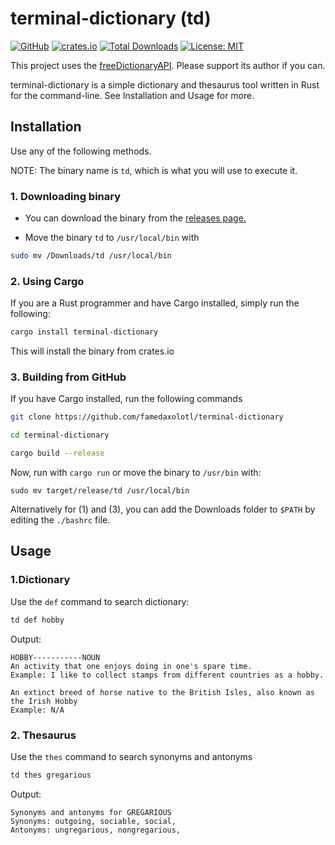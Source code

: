 # terminal-dictionary (td)

[![GitHub](https://img.shields.io/badge/GitHub-Profile-blue?logo=github)](https://github.com/famedaxolotl) [![crates.io](https://img.shields.io/crates/v/terminal-dictionary.svg)](https://crates.io/crates/terminal-dictionary) [![Total Downloads](https://img.shields.io/crates/d/terminal-dictionary.svg)](https://crates.io/crates/terminal-dictionary) [![License: MIT](https://img.shields.io/badge/License-MIT-yellow.svg)](https://opensource.org/licenses/MIT)

This project uses the [freeDictionaryAPI](https://github.com/meetDeveloper/freeDictionaryAPI). Please support its author if you can.

terminal-dictionary is a simple dictionary and thesaurus tool written in Rust for the command-line. See Installation and Usage for more.

## Installation

Use any of the following methods.

NOTE: The binary name is `td`, which is what you will use to execute it.

### 1. Downloading binary

- You can download the binary from the [releases page.](https://github.com/famedaxolotl/terminal-dictionary/releases)

- Move the binary `td` to `/usr/local/bin` with

```bash
sudo mv /Downloads/td /usr/local/bin
```

### 2. Using Cargo

If you are a Rust programmer and have Cargo installed, simply run the following:

```bash
cargo install terminal-dictionary
```

This will install the binary from crates.io

### 3. Building from GitHub

If you have Cargo installed, run the following commands

```bash
git clone https://github.com/famedaxolotl/terminal-dictionary

cd terminal-dictionary

cargo build --release
```

Now, run with `cargo run` or move the binary to `/usr/bin` with:

`sudo mv target/release/td /usr/local/bin`

Alternatively for (1) and (3), you can add the Downloads folder to `$PATH` by editing the `./bashrc` file.

## Usage

### 1.Dictionary

Use the `def` command to search dictionary:

```bash
td def hobby
```
Output:
```
HOBBY-----------NOUN
An activity that one enjoys doing in one's spare time.
Example: I like to collect stamps from different countries as a hobby.

An extinct breed of horse native to the British Isles, also known as the Irish Hobby
Example: N/A
```

### 2. Thesaurus

Use the `thes` command to search synonyms and antonyms

```sh
td thes gregarious
```

Output:

```
Synonyms and antonyms for GREGARIOUS
Synonyms: outgoing, sociable, social, 
Antonyms: ungregarious, nongregarious,
```